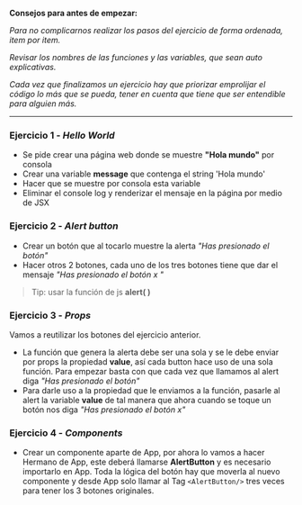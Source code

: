 **Consejos para antes de empezar:**

  _Para no complicarnos realizar los pasos del ejercicio de forma ordenada, item por item._
  
   _Revisar los nombres de las funciones y las variables, que sean auto explicativas._ 
  
  _Cada vez que finalizamos un ejercicio hay que priorizar emprolijar el código lo más que se pueda, tener en cuenta que tiene que ser entendible para alguien más._
  
  
  ---
### Ejercicio 1 - *Hello World* 
- Se pide crear una página web donde se muestre **"Hola mundo"** por consola
- Crear una variable **message** que contenga el string 'Hola mundo'
- Hacer que se muestre por consola esta variable 
- Eliminar el console log y renderizar el mensaje en la página por medio de JSX
### Ejercicio 2 - *Alert button* 
- Crear un botón que al tocarlo muestre la alerta _"Has presionado el botón"_
- Hacer otros 2 botones, cada uno de los tres botones tiene que dar el mensaje _"Has presionado el botón x "_
> Tip: usar la función de js **alert( )**
### Ejercicio 3 - *Props*
Vamos a reutilizar los botones del ejercicio anterior. 

- La función que genera la alerta debe ser una sola y se le debe enviar por props la propiedad **value**, así cada button hace uso de una sola función. Para empezar basta con que cada vez que llamamos al alert diga _"Has presionado el botón"_
- Para darle uso a la propiedad que le enviamos a la función, pasarle al alert la variable **value** de tal manera que ahora cuando se toque un botón nos diga _"Has presionado el botón x"_
### Ejercicio 4 - *Components*
- Crear un componente aparte de App, por ahora lo vamos a hacer Hermano de App, este deberá llamarse **AlertButton** y es necesario importarlo en App. Toda la lógica del botón hay que moverla al nuevo componente y desde App solo llamar al Tag `<AlertButton/>` tres veces para tener los 3 botones originales. 
